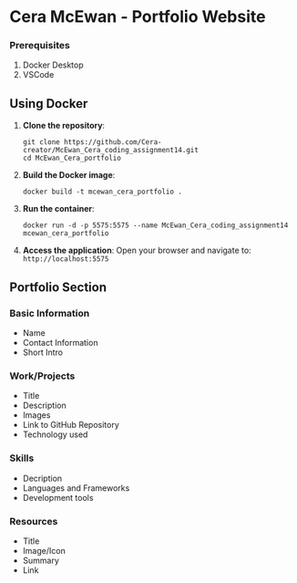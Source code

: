 # Cera McEwan - Portfolio Website

### Prerequisites

1. Docker Desktop
2. VSCode

## Using Docker

1. **Clone the repository**:
   ```
   git clone https://github.com/Cera-creator/McEwan_Cera_coding_assignment14.git
   cd McEwan_Cera_portfolio
   ```

2. **Build the Docker image**:
   ```
   docker build -t mcewan_cera_portfolio .
   ```

3. **Run the container**:
   ```
   docker run -d -p 5575:5575 --name McEwan_Cera_coding_assignment14 mcewan_cera_portfolio
   ```

4. **Access the application**:
   Open your browser and navigate to: `http://localhost:5575`


## Portfolio Section

### Basic Information
- Name
- Contact Information
- Short Intro

### Work/Projects
- Title
- Description
- Images
- Link to GitHub Repository
- Technology used

### Skills
- Decription
- Languages and Frameworks
- Development tools

### Resources
- Title
- Image/Icon
- Summary
- Link